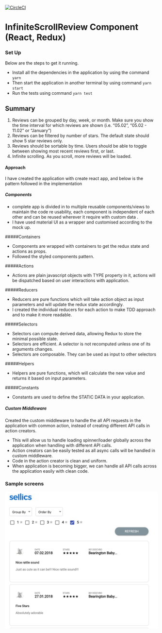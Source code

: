 [![CircleCI](https://circleci.com/gh/gangadharsagi/reviews-component.svg?style=svg)](https://circleci.com/gh/gangadharsagi/reviews-component)

# InfiniteScrollReview Component (React, Redux)

### Set Up
Below are the steps to get it running.

 - Install all the dependencies in the application by using the command ``` yarn ```
 - Then start the application in another terminal by using command ``` yarn start ```
 - Run the tests using command ``` yarn test ```

## Summary

1. Reviews can be grouped by day, week, or month. Make sure you show the time interval for
which reviews are shown (i.e. “05.02”, “05.02 - 11.02” or “January”)
2. Reviews can be filtered by number of stars. The default state should show 5 star reviews only.
3. Reviews should be sortable by time. Users should be able to toggle between showing most
recent reviews first, or last.
4. Infinite scrolling. As you scroll, more reviews will be loaded.

#### Approach
I have created the application with create react app, and below is the pattern followed in the implementation

##### Components 
- complete app is divided in to multiple reusable components/views to maintain the code re usability, 
each component is independent of each other and can be reused wherever it require with custom data .
- I have used material UI as a wrapper and customised according to the mock up.

#####Containers
- Components are wrapped with containers to get the redux state and actions as props.
- Followed the styled components pattern.

#####Actions
- Actions are plain javascript objects with TYPE property in it, actions will be dispatched based on user interactions with application.

#####Reducers 
- Reducers are pure functions which will take action object as input parameters and will update the redux state accordingly.
- I created the individual reducers for each action to make TDD approach and to make it more readable.

#####Selectors
- Selectors can compute derived data, allowing Redux to store the minimal possible state.
- Selectors are efficient. A selector is not recomputed unless one of its arguments changes.
- Selectors are composable. They can be used as input to other selectors

#####Helpers 
- Helpers are pure functions, which will calculate the new value and returns it based on input parameters.

#####Constants 
- Constants are used to define the STATIC DATA in your application.

##### Custom Middleware
Created the custom middleware to handle the all API requests in the application with common action, instead of creating different API calls in action creators.
 
- This will allow us to handle loading spinner/loader globally across the application when handling with different API calls.
- Action creators can be easily tested as all async calls will be handled in custom middleware.
- Code in the action creator is clean and uniform.
- When application is becoming bigger, we can handle all API calls across the application easily with clean code.

### Sample screens

![sample](docs/sample.png)

